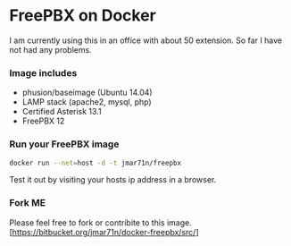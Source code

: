 # FreePBX on Docker

I am currently using this in an office with about 50 extension. So far I have not had any problems.

### Image includes

 * phusion/baseimage (Ubuntu 14.04)
 * LAMP stack (apache2, mysql, php)
 * Certified Asterisk 13.1
 * FreePBX 12
 


### Run your FreePBX image
```bash
docker run --net=host -d -t jmar71n/freepbx
```

Test it out by visiting your hosts ip address in a browser.

### Fork ME

Please feel free to fork or contribite to this image.
[https://bitbucket.org/jmar71n/docker-freepbx/src/]